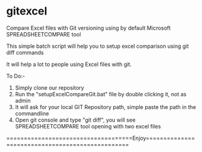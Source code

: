 # gitexcel
Compare Excel files with Git versioning using by default Microsoft SPREADSHEETCOMPARE tool

This simple batch script will help you to setup excel comparison using git diff commands

It will help a lot to people using Excel files with git.

To Do:-
  1. Simply clone our repository
  2. Run the "setupExcelCompareGit.bat" file by double clicking it, not as admin
  3. It will ask for your local GIT Repository path, simple paste the path in the commandline
  4. Open git console and type "git diff", you will see SPREADSHEETCOMPARE tool opening with two excel files

====================================Enjoy=================================================
